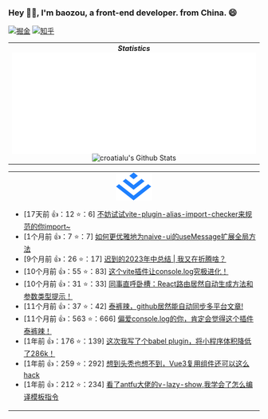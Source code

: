### Hey 👋🏽, I'm  baozou, a **front-end** developer. from China. 😄


[![掘金](https://img.shields.io/badge/dynamic/json?url=https%3A%2F%2Fapi.swo.moe%2Fstats%2Fjuejin%2F3526889034488174&query=count&color=282c34&label=%E6%8E%98%E9%87%91&labelColor=1e80ff&logo=juejin&logoColor=ffffff&suffix=+%E5%85%B3%E6%B3%A8&cacheSeconds=3600)](https://juejin.cn/user/3526889034488174) [![知乎](https://img.shields.io/badge/dynamic/json?url=https%3A%2F%2Fapi.swo.moe%2Fstats%2Fzhihu%2Fbao-zou-11-13-41&query=count&color=282c34&label=%E7%9F%A5%E4%B9%8E&labelColor=0084ff&logo=zhihu&logoColor=ffffff&suffix=+%E5%85%B3%E6%B3%A8&cacheSeconds=3600)](https://www.zhihu.com/people/bao-zou-11-13-41) 

<!--
[![哔哩哔哩](https://img.shields.io/badge/dynamic/json?url=https%3A%2F%2Fapi.swo.moe%2Fstats%2Fbilibili%2F97648102&query=count&color=282c34&label=%E5%93%94%E5%93%A9%E5%93%94%E5%93%A9&labelColor=FE7398&logo=data%3Aimage%2Fpng%3Bbase64%2CiVBORw0KGgoAAAANSUhEUgAAAGAAAABgCAYAAADimHc4AAAD7ElEQVR4nO2dW9WrMBCFK6ESkFAJSKiESqgEHCABCZWAhEpAAhL2ecik5dDc%2FpXLBDLfWnlqy0xmJ5BMQnq5CIIgCIIgCIIgCIIgCEIBAHQAemYfrgCunD6wAKAHsEKxALgx+bCQD8%2FS9tmgVqeDr1lLigDgZvDhXso+K9TyTBQRwRJ8AHjntl0Flh5QRAQK%2FmKxPeayWx2OXpBNBKiHvi34b7T2MC4pAvW6twR%2FRwkRKPizBN8CgEcuESj4Lwm+BwBjahEk+H8EwJRKhOaCDzW8e1JLfkUUH1NgmR3XmHffHR1l+72BSs8d7w8U+JDAnZERQMcV+CtUi7dNqFqibB4J7vtrq7xKCuAasbTMXCL4T+5aVk6+2xHUrWdhruAR6HIJcOeu2UHI8zyAe2ytWfEdWz9PVvQ8YAmIQ5dDAB9LFsMVAv8oMO2zAGrC5WNIarRiAuKR9jYEd9pY08aa6uUzIHGRdkgKd8pY0yc1WjEBAqypDYoAG0QAZkQAZkQAZkQAZk4vANQenjsSzS3I%2FwcSbXU5jQBUkRtdf4Rar90v8kSv3+I3ffCCSpk8I%2Fw+lgDkdI%2Fv2rEp2CaiWm1AsDQLlDAD+dlFXLMeAaCSeLZdaSFE5VUQNot38cKuEeBgAsSuG0flVZBmEanbXfNQAsS0fgBYIn2fIu3%2FBBMHEyBmDXlFfA8IzeHb+Ems4WAChKykrVA9ZfsQTL57jXzRg4A5wC%2FA8N4ADiZAZwm2XjW75Qh2KOTfA0p4kygPw28OJcCVgn3nDnYo2EwEYRgGH0qAMyICMCMCMCMCMCMCMCMCMCMCfP3qwHDOQ4AAUekTk8FaBRihJnZdYbvtCGC7LvmkM63GjVDINPFrQgCq5ETXfmMzI90FXzPvfqt7x4rEu%2FZaEcCUxFvgz2zO+BUn6UkoaEEAsptiMSX5e8FoRYCN7cVgb4Vq7U%2FH50Pq4JNP7Qiw8UFnJwcK+tXy+Wj6PLEvPgHSHv5UgwA1IQIwwyFAyLJin9RoxYgAzAQIkPwNmf26busC+OIx5TDqo5nDT+F%2FSS%2F9CYzwb+No49zNy2evkYv0LywGGAXUvp6eSneycqOic0w20k7CNgKE7jJunSGLACTCxF27ylmQc98T5MQUH49swd+I0HPXslLKnT0N+wnkrTKi9JZL%2FL9i1SorMmdeQ4TQQ7OFMxIMzGD45w8nUL1im7efENZLJpgPSw0pfz0cdt4U3230Td%2FTvx2R6d2FrHhEWLkq5PELOMsRPHCPnAZGv1xJteL7jbJiaW3sB2nDvPC%2FosSYvjRQz4cJ6n7KO3rYQL7M+L6nVtfDVRAEQRAEQRAEQRAEIZ5%2FSAXmdfXaoQsAAAAASUVORK5CYII%3D&suffix=+%E5%85%B3%E6%B3%A8&cacheSeconds=3600)](https://space.bilibili.com/97648102)
-->




<!--
**baozouai/baozouai** is a ✨ _special_ ✨ repository because its `README.md` (this file) appears on your GitHub profile.

Here are some ideas to get you started:

- 🔭 I’m currently working on ...
- 🌱 I’m currently learning ...
- 👯 I’m looking to collaborate on ...
- 🤔 I’m looking for help with ...
- 💬 Ask me about ...
- 📫 How to reach me: ...
- 😄 Pronouns: ...
- ⚡ Fun fact: ...
-->
<table align="center">
<tr>
<td align="center" width="45%" valign="top">
      <div><b><em><spam>Statistics</spam></em></b></div>
      <!--    由工作流定时生成     -->
      <img align="left" src="./assets/metrics.plugin.isocalendar.svg" />
      
<img  src="https://github-readme-stats.vercel.app/api?username=baozouai&include_all_commits=true&count_private=true&show_icons=true&line_height=20" alt="croatialu's Github Stats">
    </td>
</tr>
</table>
<!-- 文章 -->

<!-- multi-platform-posts start -->
  <table align="center">
      <tr>
        <td align="center" width="800px" valign="top">
          <div align="center"><img src='https://raw.githubusercontent.com/baozouai/multi-platform-posts-action/main/assets/juejin.svg' alt='juejin'/></div>
<ul>
<li align='left'>[17天前 👍：12  ⭐：6]
      <a href="https://juejin.cn/post/7357957599843663872" target="_blank">不妨试试vite-plugin-alias-import-checker来规范的你import~</a>
      </li>
<li align='left'>[1个月前 👍：7  ⭐：7]
      <a href="https://juejin.cn/post/7349588906910433332" target="_blank">如何更优雅地为naive-ui的useMessage扩展全局方法</a>
      </li>
<li align='left'>[9个月前 👍：26  ⭐：17]
      <a href="https://juejin.cn/post/7256346521644482615" target="_blank">迟到的2023年中总结 | 我又在折腾啥？</a>
      </li>
<li align='left'>[10个月前 👍：55  ⭐：83]
      <a href="https://juejin.cn/post/7251170829969981500" target="_blank">这个vite插件让console.log究极进化！</a>
      </li>
<li align='left'>[10个月前 👍：31  ⭐：33]
      <a href="https://juejin.cn/post/7246010218412376120" target="_blank">同事直呼卧槽：React路由居然自动生成方法和参数类型提示！</a>
      </li>
<li align='left'>[11个月前 👍：37  ⭐：42]
      <a href="https://juejin.cn/post/7233053557834285117" target="_blank">泰裤辣，github居然能自动同步多平台文章!</a>
      </li>
<li align='left'>[11个月前 👍：563  ⭐：666]
      <a href="https://juejin.cn/post/7231577806189133884" target="_blank">偏爱console.log的你，肯定会觉得这个插件泰裤辣！</a>
      </li>
<li align='left'>[1年前 👍：176  ⭐：139]
      <a href="https://juejin.cn/post/7223779544368545853" target="_blank">这次我写了个babel plugin，将小程序体积降低了286k！</a>
      </li>
<li align='left'>[1年前 👍：259  ⭐：292]
      <a href="https://juejin.cn/post/7222676935146307644" target="_blank">想到头秃也想不到，Vue3复用组件还可以这么hack</a>
      </li>
<li align='left'>[1年前 👍：212  ⭐：234]
      <a href="https://juejin.cn/post/7217836890119995450" target="_blank">看了antfu大佬的v-lazy-show,我学会了怎么编译模板指令</a>
      </li>
</ul>
        </td>
      </tr>
    </table>
    <!-- multi-platform-posts end -->